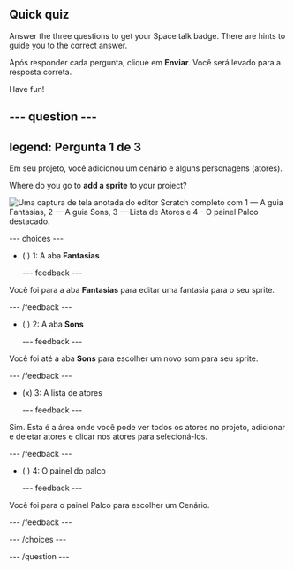 ## Quick quiz

Answer the three questions to get your Space talk badge. There are hints to guide you to the correct answer.

Após responder cada pergunta, clique em **Enviar**. Você será levado para a resposta correta.

Have fun!

--- question ---
---
legend: Pergunta 1 de 3
---

Em seu projeto, você adicionou um cenário e alguns personagens (atores).

Where do you go to **add a sprite** to your project?

![Uma captura de tela anotada do editor Scratch completo com 1 — A guia Fantasias, 2 — A guia Sons, 3 — Lista de Atores e 4 - O painel Palco destacado.](images/question1.png)

--- choices ---

- ( ) 1: A aba **Fantasias**

  --- feedback ---

Você foi para a aba **Fantasias** para editar uma fantasia para o seu sprite.

  --- /feedback ---

- ( ) 2: A aba **Sons**

  --- feedback ---

Você foi até a aba **Sons** para escolher um novo som para seu sprite.

  --- /feedback ---

- (x) 3: A lista de atores

  --- feedback ---

Sim. Esta é a área onde você pode ver todos os atores no projeto, adicionar e deletar atores e clicar nos atores para selecioná-los.

  --- /feedback ---

- ( ) 4: O painel do palco

  --- feedback ---

Você foi para o painel Palco para escolher um Cenário.

  --- /feedback ---

--- /choices ---

--- /question ---
